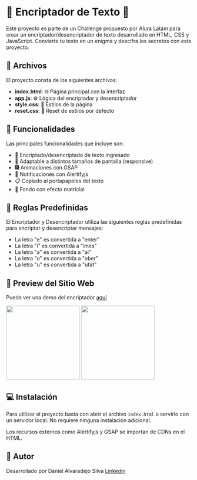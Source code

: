 # 📝 Encriptador de Texto 🚀

Este proyecto es parte de un Challenge propuesto por Alura Latam para crear un encriptador/desencriptador de texto desarrollado en HTML, CSS y JavaScript. 
Convierte tu texto en un enigma y descifra los secretos con este proyecto.

## 📁 Archivos

El proyecto consta de los siguientes archivos:

- **index.html**: 🌐 Página principal con la interfaz
- **app.js**: ⚙️ Lógica del encriptador y desencriptador
- **style.css**: 🎨 Estilos de la página 
- **reset.css**: 🔄 Reset de estilos por defecto

## 🌟 Funcionalidades

Las principales funcionalidades que incluye son:

- 🔐 Encriptado/desencriptado de texto ingresado
- 📱 Adaptable a distintos tamaños de pantalla (responsive)
- 🎆 Animaciones con GSAP
- 📣 Notificaciones con Alertifyjs
- 📋 Copiado al portapapeles del texto
- 🌌 Fondo con efecto matricial

## 📜 Reglas Predefinidas

El Encriptador y Desencriptador utiliza las siguientes reglas predefinidas para encriptar y desencriptar mensajes:

- La letra "e" es convertida a "enter"
- La letra "i" es convertida a "imes"
- La letra "a" es convertida a "ai"
- La letra "o" es convertida a "ober"
- La letra "u" es convertida a "ufat"

## 📸 Preview del Sitio Web

Puede ver una demo del encriptador [aquí](https://danielalvaradejo.github.io/Encriptador/)

<img src="https://github.com/DanielAlvaradejo/Encriptador/assets/84923265/7841ea32-da52-4c91-9e3f-ba4b1af11e82" width="200">

<img src="https://github.com/DanielAlvaradejo/Encriptador/assets/84923265/6001e843-ce5d-40dc-bce6-0260b87e3efa" width="200">





## 💻 Instalación

Para utilizar el proyecto basta con abrir el archivo `index.html` o servirlo con un servidor local. No requiere ninguna instalación adicional.

Los recursos externos como Alertifyjs y GSAP se importan de CDNs en el HTML.

## 👤 Autor

Desarrollado por Daniel Alvaradejo Silva
[Linkedin](https://www.linkedin.com/in/daniel-alvaradejo/)
